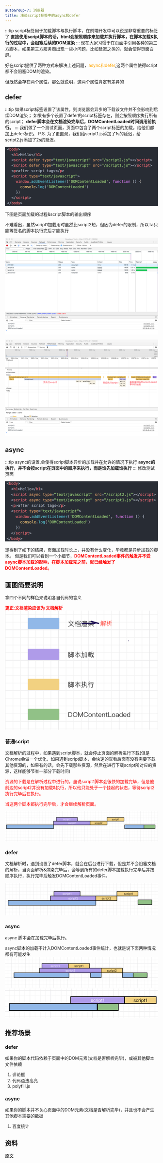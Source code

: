 ```yaml
---
autoGroup-7: 浏览器
title: 浅谈script标签中的async和defer
---
```

:::tip
script标签用于加载脚本与执行脚本，在前端开发中可以说是非常重要的标签了
**直接使用script脚本的话，html会按照顺序来加载并执行脚本，在脚本加载&执行的过程中，会阻塞后续的DOM渲染**
:::
现在大家习惯于在页面中引用各种的第三方脚本，如果第三方服务商出现一些小问题，比如延迟之类的，就会使得页面白屏。

好在script提供了两种方式来解决上述问题，<span style="color:orange">async和defer</span>,这两个属性使得script都不会阻塞DOM的渲染。

但既然会存在两个属性，那么就说明，这两个属性肯定有差异的

## defer
:::tip
如果script标签设置了该属性，则浏览器会异步的下载该文件并不会影响到后续DOM渲染；
如果有多个设置了defer的script标签存在，则会按照顺序执行所有的script；
**defer脚本会在文档渲染完毕后，DOMContentLoaded时间调用前执行。**
:::
我们做了一个测试页面，页面中包含了两个script标签的加载，给他们都加上defer标识。
P.S. 为了更直观，我们给script1.js添加了1s的延迟，给script2.js添加了2s的延迟。

![demo](./images/31616879-896dbbe0-b253-11e7-9f72-8f259c412a44.png)

下图是页面加载的过程&script脚本的输出顺序

不难看出，虽然script1加载用时虽然比script2短，但因为defer的限制，所以Ta只能等签名的脚本执行完后才能执行

![network](./images/31616627-d051b918-b252-11e7-848e-0aa60c24ea61.png)

![执行顺序](./images/31617239-558931f0-b254-11e7-844e-309936c48ffa.png)

## async
:::tip
async的设置,会使得script脚本异步的加载并在允许的情况下执行
**async的执行，并不会按script在页面中的顺序来执行，而是谁先加载谁执行**
:::
修改测试页面

![demo2](./images/31617555-1feaed6c-b255-11e7-8cea-447e99d4e1b3.png)

遂得到了如下的结果，页面加载时长上，并没有什么变化，毕竟都是异步加载的脚本。
但是我们可以看到一个小细节，<span style="color: red">**DOMContentLoaded事件的触发并不受async脚本加载的影响，在脚本加载完之前，就已经触发了DOMContentLoaded。**</span>

## 画图简要说明
拿四个不同的样色来说明各自代码的含义

<span style="color: red">**更正:文档渲染应该为 文档解析**</span>
![list](./images/31619989-a874ae42-b25b-11e7-9a80-e0f644f27849.png)

### 普通script
文档解析的过程中，如果遇到script脚本，就会停止页面的解析进行下载(但是Chrome会做一个优化，如果遇到script脚本，会快速的查看后面有没有需要下载其他资源的，如果有的话，会先下载那些资源，然后在进行下载script所对应的资源，这样能够节省一部分下载时间)

<span style="color: red">资源的下载是在解析过程中进行的，虽说script1脚本会很快的加载完毕，但是他前边的script2并没有加载&执行，所以他只能处于一个挂起的状态，等待script2执行完毕后在执行。</span>

<span style="color: red">当这两个脚本都执行完毕后，才会继续解析页面。</span>

![普通script](./images/31621391-39849b1a-b25f-11e7-9301-641b1bc07155.png)

### defer
文档解析时，遇到设置了defer脚本，就会在后台进行下载，但是并不会阻塞文档的解析，当页面解析&渲染完毕后，会等到所有的defer脚本加载执行完毕后并按顺序执行，执行完毕后触发DOMContentLoaded事件。

![defer](./images/31621324-046d4a44-b25f-11e7-9d15-fe4d6a5726ae.png)

### async
async 脚本会在加载完毕后执行。

async脚本的加载不计入DOMContentLoaded事件统计，也就是说下面两种情况都有可能发生
![async1](./images/31621170-b4cc0ef8-b25e-11e7-9980-99feeb9f5042.png)
![async2](./images/31622216-6c37db9c-b261-11e7-8bd3-79e5d4ddd4d0.png)

## 推荐场景
### defer
如果你的脚本代码依赖于页面中的DOM元素(文档是否解析完毕)，或被其他脚本文件依赖
1. 评论框
2. 代码语法高亮
3. polyfill.js

### async
如果你的脚本并不关心页面中的DOM元素(文档是否解析完毕)，并且也不会产生其他脚本需要的数据
1. 百度统计

## 资料
[原文](https://www.cnblogs.com/jiasm/p/7683930.html)
